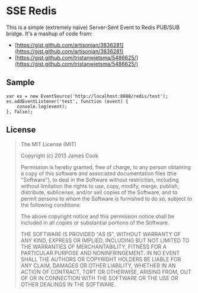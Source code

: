 # SSE Redis

This is a simple (extremely naïve) Server-Sent Event to Redis PUB/SUB bridge.  It's a mashup of code from:

  * [https://gist.github.com/artisonian/3836281](https://gist.github.com/artisonian/3836281)
  * [https://gist.github.com/tristanwietsma/5486625/](https://gist.github.com/tristanwietsma/5486625/)

## Sample

	var es = new EventSource('http://localhost:8080/redis/test');
	es.addEventListener('test', function (event) {
		console.log(event);
	}, false);

## License

> The MIT License (MIT)
> 
> Copyright (c) 2013 James Cook
> 
> Permission is hereby granted, free of charge, to any person obtaining a copy of
> this software and associated documentation files (the "Software"), to deal in
> the Software without restriction, including without limitation the rights to
> use, copy, modify, merge, publish, distribute, sublicense, and/or sell copies of
> the Software, and to permit persons to whom the Software is furnished to do so,
> subject to the following conditions:
> 
> The above copyright notice and this permission notice shall be included in all
> copies or substantial portions of the Software.
> 
> THE SOFTWARE IS PROVIDED "AS IS", WITHOUT WARRANTY OF ANY KIND, EXPRESS OR
> IMPLIED, INCLUDING BUT NOT LIMITED TO THE WARRANTIES OF MERCHANTABILITY, FITNESS
> FOR A PARTICULAR PURPOSE AND NONINFRINGEMENT. IN NO EVENT SHALL THE AUTHORS OR
> COPYRIGHT HOLDERS BE LIABLE FOR ANY CLAIM, DAMAGES OR OTHER LIABILITY, WHETHER
> IN AN ACTION OF CONTRACT, TORT OR OTHERWISE, ARISING FROM, OUT OF OR IN
> CONNECTION WITH THE SOFTWARE OR THE USE OR OTHER DEALINGS IN THE SOFTWARE.
